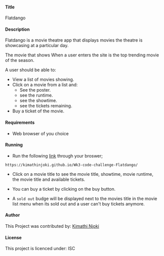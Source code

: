 #### Title

Flatdango


#### Description

Flatdango is a movie theatre app that displays movies the theatre is showcasing at a particular day.

The movie that shows When a user enters the site is the top trending movie of the season.

A user should be able to:

* View a list of movies showing.
* Click on a movie from a list and:
    * See the poster.
    * see the runtime.
    * see the showtime.
    * see the tickets remaining.
* Buy a ticket of the movie.

#### Requirements
* Web browser of you choice

#### Running
* Run the following [link](urhttps://kimathinjoki.github.io/Wk3-code-challenge-Flatdango/) through your broswer;
```
https://kimathinjoki.github.io/Wk3-code-challenge-Flatdango/
```
* Click on a movie title to see the movie title, showtime, movie runtime, the movie title and available tickets.

* You can buy a ticket by clicking on the buy button.

* A `sold out` budge will be displayed next to the movies title in the movie list menu when its sold out and a user can't buy tickets anymore.

#### Author
 This Project was contributed by: [Kimathi Njoki](https://github.com/kimathinjoki/)

#### License
 This project is licenced under: ISC







